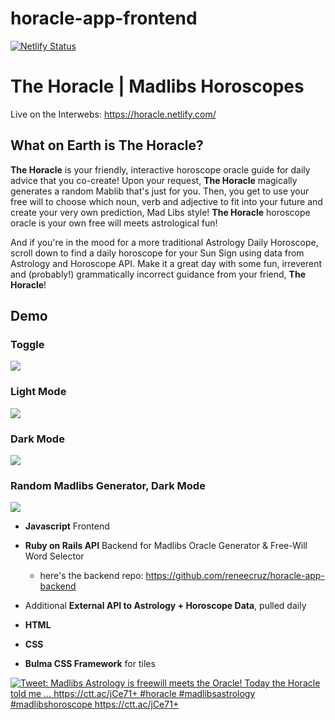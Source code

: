 # horacle-app-frontend

[![Netlify Status](https://api.netlify.com/api/v1/badges/580e6c9a-d61e-4038-89b3-097a51c23d34/deploy-status)](https://app.netlify.com/sites/horacle/deploys)

# **The Horacle** | **Madlibs Horoscopes**
Live on the Interwebs:  https://horacle.netlify.com/ 

## What on Earth is **The Horacle**? 

**The Horacle** is your friendly, interactive horoscope oracle guide for daily advice that you co-create! Upon your request, **The Horacle** magically generates a random Mablib that's just for you.  Then, you get to use your free will to choose which noun, verb and adjective to fit into your future and create your very own prediction, Mad Libs style!  **The Horacle** horoscope oracle is your own free will meets astrological fun! 

And if you're in the mood for a more traditional Astrology Daily Horoscope, scroll down to find a daily horoscope for your Sun Sign using data from Astrology and Horoscope API.  Make it a great day with some fun, irreverent and (probably!) grammatically incorrect guidance from your friend, **The Horacle**!

## Demo 

### Toggle 

![](horacle_toggle.gif)

### Light Mode 

![](horacle_lightmode.gif)

### Dark Mode 

![](horacle_darkmode.gif)

### Random Madlibs Generator, Dark Mode

![](horacle_madlibs_dark.gif)


* **Javascript** Frontend 

* **Ruby on Rails API** Backend for Madlibs Oracle Generator & Free-Will Word Selector
    * here's the backend repo: https://github.com/reneecruz/horacle-app-backend

* Additional **External API to Astrology + Horoscope Data**, pulled daily 

* **HTML** 

* **CSS**

* **Bulma CSS Framework** for tiles 

<a target="_blank" href="https://ctt.ac/jCe71"><img src="http://clicktotweet.com/img/tweet-graphic-trans.png" alt="Tweet: Madlibs Astrology is freewill meets the Oracle!  Today the Horacle told me ...
https://ctt.ac/jCe71+
#horacle #madlibsastrology #madlibshoroscope https://ctt.ac/jCe71+" /></a>


